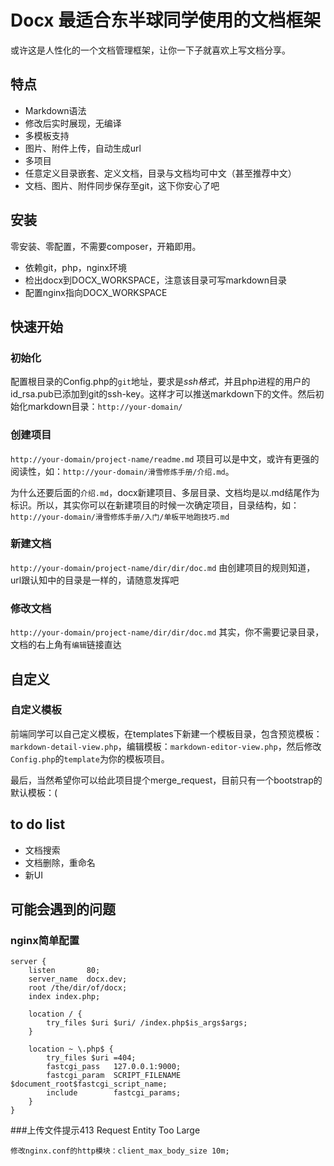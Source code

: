 # Docx 最适合东半球同学使用的文档框架

或许这是人性化的一个文档管理框架，让你一下子就喜欢上写文档分享。

## 特点

* Markdown语法
* 修改后实时展现，无编译
* 多模板支持
* 图片、附件上传，自动生成url
* 多项目
* 任意定义目录嵌套、定义文档，目录与文档均可中文（甚至推荐中文）
* 文档、图片、附件同步保存至git，这下你安心了吧

## 安装

零安装、零配置，不需要composer，开箱即用。

* 依赖git，php，nginx环境
* 检出docx到DOCX_WORKSPACE，注意该目录可写markdown目录
* 配置nginx指向DOCX_WORKSPACE

## 快速开始

### 初始化

配置根目录的Config.php的`git`地址，要求是*ssh格式*，并且php进程的用户的id_rsa.pub已添加到git的ssh-key。这样才可以推送markdown下的文件。然后初始化markdown目录：`http://your-domain/`

### 创建项目

`http://your-domain/project-name/readme.md`
项目可以是中文，或许有更强的阅读性，如：`http://your-domain/滑雪修炼手册/介绍.md`。

为什么还要后面的`介绍.md`，docx新建项目、多层目录、文档均是以.md结尾作为标识。所以，其实你可以在新建项目的时候一次确定项目，目录结构，如：`http://your-domain/滑雪修炼手册/入门/单板平地跑技巧.md`

### 新建文档

`http://your-domain/project-name/dir/dir/doc.md`
由创建项目的规则知道，url跟认知中的目录是一样的，请随意发挥吧

### 修改文档

`http://your-domain/project-name/dir/dir/doc.md`
其实，你不需要记录目录，文档的右上角有`编辑`链接直达

## 自定义

### 自定义模板

前端同学可以自己定义模板，在templates下新建一个模板目录，包含预览模板：`markdown-detail-view.php`，编辑模板：`markdown-editor-view.php`，然后修改`Config.php`的`template`为你的模板项目。

最后，当然希望你可以给此项目提个merge_request，目前只有一个bootstrap的默认模板：(


## to do list

* 文档搜索
* 文档删除，重命名
* 新UI

## 可能会遇到的问题


### nginx简单配置

```
server {
    listen       80;
    server_name  docx.dev;
    root /the/dir/of/docx;
    index index.php;

    location / {
        try_files $uri $uri/ /index.php$is_args$args;
    }

    location ~ \.php$ {
        try_files $uri =404;
        fastcgi_pass   127.0.0.1:9000;
        fastcgi_param  SCRIPT_FILENAME  $document_root$fastcgi_script_name;
        include        fastcgi_params;
    }
}
```

###上传文件提示413 Request Entity Too Large

```
修改nginx.conf的http模块：client_max_body_size 10m;
```

